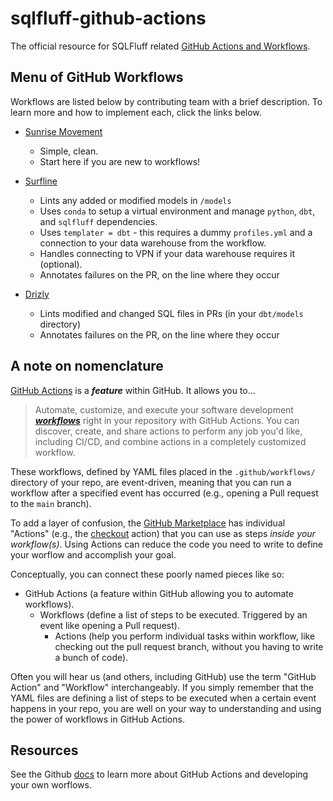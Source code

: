 # sqlfluff-github-actions
The official resource for SQLFluff related [GitHub Actions and Workflows](https://docs.github.com/en/actions).

## Menu of GitHub Workflows
Workflows are listed below by contributing team with a brief description. To learn more and how to implement each, click the links below.
- [Sunrise Movement](./menu_of_workflows/sunrise_movement)
    - Simple, clean.
    - Start here if you are new to workflows!

- [Surfline](./menu_of_workflows/surfline)
    - Lints any added or modified models in `/models`
    - Uses `conda` to setup a virtual environment and manage `python`, `dbt`, and `sqlfluff` dependencies.
    - Uses `templater = dbt` - this requires a dummy `profiles.yml` and a connection to your data warehouse from the workflow.
    - Handles connecting to VPN if your data warehouse requires it (optional).
    - Annotates failures on the PR, on the line where they occur

- [Drizly](./menu_of_workflows/drizly)
    - Lints modified and changed SQL files in PRs (in your `dbt/models` directory)
    - Annotates failures on the PR, on the line where they occur

## A note on nomenclature
[GitHub Actions](https://docs.github.com/en/actions) is a ___feature___ within GitHub. It allows you to...
> Automate, customize, and execute your software development [___workflows___](https://docs.github.com/en/actions/reference/workflow-syntax-for-github-actions) right in your repository with GitHub Actions. You can discover, create, and share actions to perform any job you'd like, including CI/CD, and combine actions in a completely customized workflow.

These workflows, defined by YAML files placed in the `.github/workflows/` directory of your repo, are event-driven, meaning that you can run a workflow after a specified event has occurred (e.g., opening a Pull request to the `main` branch).

To add a layer of confusion, the [GitHub Marketplace](https://github.com/marketplace?type=actions) has individual "Actions" (e.g., the [checkout](https://github.com/marketplace/actions/checkout) action) that you can use as steps _inside your workflow(s)_. Using Actions can reduce the code you need to write to define your worflow and accomplish your goal.

Conceptually, you can connect these poorly named pieces like so:
- GitHub Actions (a feature within GitHub allowing you to automate workflows).
    - Workflows (define a list of steps to be executed. Triggered by an event like opening a Pull request).
        - Actions (help you perform individual tasks within workflow, like checking out the pull request branch, without you having to write a bunch of code).

Often you will hear us (and others, including GitHub) use the term "GitHub Action" and "Workflow" interchangeably. If you simply remember that the YAML files are defining a list of steps to be executed when a certain event happens in your repo, you are well on your way to understanding and using the power of workflows in GitHub Actions.

## Resources

See the Github [docs](https://docs.github.com/en/actions) to learn more about GitHub Actions and developing your own worflows.
